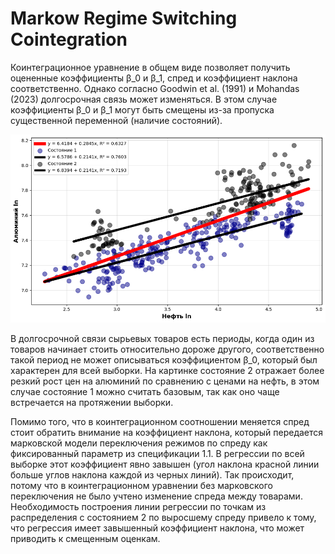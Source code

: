 # Markow Regime Switching Cointegration

Коинтеграционное уравнение в общем виде позволяет получить оцененные коэффициенты β_0 и β_1, спред и коэффициент наклона соответственно. Однако согласно Goodwin et al. (1991) и Mohandas (2023) долгосрочная связь может изменяться. В этом случае коэффициенты β_0 и β_1 могут быть смещены из-за пропуска существенной переменной (наличие состояний).

![Image alt](https://github.com/PavelSinitcyn/MS_Cointegration/blob/main/Data/Aluminum_Oil_Cointegration_Switching.png)

В долгосрочной связи сырьевых товаров есть периоды, когда один из товаров начинает стоить относительно дороже другого, соответственно такой период не может описываться коэффициентом β_0, который был характерен для всей выборки. На картинке состояние 2 отражает более резкий рост цен на алюминий по сравнению с ценами на нефть, в этом случае состояние 1 можно считать базовым, так как оно чаще встречается на протяжении выборки.

Помимо того, что в коинтеграционном соотношении меняется спред стоит обратить внимание на коэффициент наклона, который передается марковской модели переключения режимов по спреду как фиксированный параметр из спецификации 1.1. В регрессии по всей выборке этот коэффициент явно завышен (угол наклона красной линии больше углов наклона каждой из черных линий). Так происходит, потому что в коинтеграционном уравнении без марковского переключения не было учтено изменение спреда между товарами. Необходимость построения линии регрессии по точкам из распределения с состоянием 2 по выросшему спреду привело к тому, что регрессия имеет завышенный коэффициент наклона, что может приводить к смещенным оценкам.

